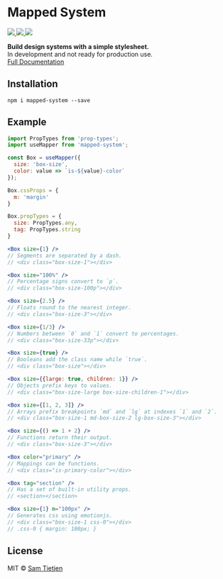# Mapped System

<p>
  <a href="https://www.npmjs.com/package/mapped-system">
    <img src="https://img.shields.io/badge/npm-v0.3.0-black.svg">
  <a href="https://nodejs.org/api/documentation.html#documentation_stability_index">
    <img src="https://img.shields.io/badge/stability-experimental-black.svg">
  </a>
  <a href="https://opensource.org/licenses/MIT">
    <img src="https://img.shields.io/badge/license-MIT-black.svg">
  </a>
</p>

**Build design systems with a simple stylesheet.**  
In development and not ready for production use.  
[Full Documentation](https://github.com/samtietjen/mapped-system)

## Installation
```shell
npm i mapped-system --save
```

## Example

```jsx
import PropTypes from 'prop-types';
import useMapper from 'mapped-system';

const Box = useMapper({
  size: 'box-size',
  color: value => `is-${value}-color`
});

Box.cssProps = {
  m: 'margin'
}

Box.propTypes = {
  size: PropTypes.any,
  tag: PropTypes.string
}

<Box size={1} />
// Segments are separated by a dash.
// <div class="box-size-1"></div>

<Box size="100%" />
// Percentage signs convert to `p`.
// <div class="box-size-100p"></div>

<Box size={2.5} />
// Floats round to the nearest integer.
// <div class="box-size-3"></div>

<Box size={1/3} />
// Numbers between `0` and `1` convert to percentages.
// <div class="box-size-33p"></div>

<Box size={true} />
// Booleans add the class name while `true`.
// <div class="box-size"></div>

<Box size={{large: true, children: 1}} />
// Objects prefix keys to values.
// <div class="box-size-large box-size-children-1"></div>

<Box size={[1, 2, 3]} />
// Arrays prefix breakpoints `md` and `lg` at indexes `1` and `2`.
// <div class="box-size-1 md-box-size-2 lg-box-size-3"></div>

<Box size={() => 1 + 2} />
// Functions return their output.
// <div class="box-size-3"></div>

<Box color="primary" />
// Mappings can be functions.
// <div class="is-primary-color"></div>

<Box tag="section" />
// Has a set of built-in utility props.
// <section></section>

<Box size={1} m="100px" />
// Generates css using emotionjs.
// <div class="box-size-1 css-0"></div>
// .css-0 { margin: 100px; }
```

## License
MIT © [Sam Tietjen](https://samtietjen.com)